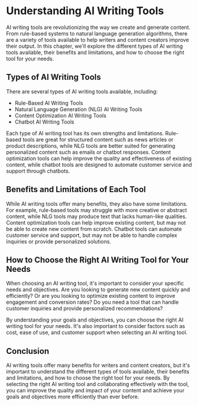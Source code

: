 Understanding AI Writing Tools
==============================

AI writing tools are revolutionizing the way we create and generate content. From rule-based systems to natural language generation algorithms, there are a variety of tools available to help writers and content creators improve their output. In this chapter, we'll explore the different types of AI writing tools available, their benefits and limitations, and how to choose the right tool for your needs.

Types of AI Writing Tools
-------------------------

There are several types of AI writing tools available, including:

* Rule-Based AI Writing Tools
* Natural Language Generation (NLG) AI Writing Tools
* Content Optimization AI Writing Tools
* Chatbot AI Writing Tools

Each type of AI writing tool has its own strengths and limitations. Rule-based tools are great for structured content such as news articles or product descriptions, while NLG tools are better suited for generating personalized content such as emails or chatbot responses. Content optimization tools can help improve the quality and effectiveness of existing content, while chatbot tools are designed to automate customer service and support through chatbots.

Benefits and Limitations of Each Tool
-------------------------------------

While AI writing tools offer many benefits, they also have some limitations. For example, rule-based tools may struggle with more creative or abstract content, while NLG tools may produce text that lacks human-like qualities. Content optimization tools can help improve existing content, but may not be able to create new content from scratch. Chatbot tools can automate customer service and support, but may not be able to handle complex inquiries or provide personalized solutions.

How to Choose the Right AI Writing Tool for Your Needs
------------------------------------------------------

When choosing an AI writing tool, it's important to consider your specific needs and objectives. Are you looking to generate new content quickly and efficiently? Or are you looking to optimize existing content to improve engagement and conversion rates? Do you need a tool that can handle customer inquiries and provide personalized recommendations?

By understanding your goals and objectives, you can choose the right AI writing tool for your needs. It's also important to consider factors such as cost, ease of use, and customer support when selecting an AI writing tool.

Conclusion
----------

AI writing tools offer many benefits for writers and content creators, but it's important to understand the different types of tools available, their benefits and limitations, and how to choose the right tool for your needs. By selecting the right AI writing tool and collaborating effectively with the tool, you can improve the quality and impact of your content and achieve your goals and objectives more efficiently than ever before.
